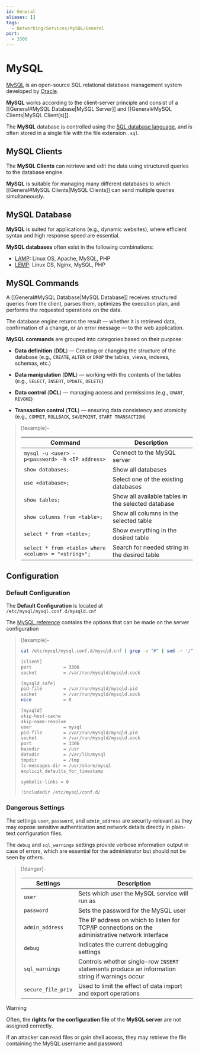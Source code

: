 ```yaml
---
id: General
aliases: []
tags:
  - Networking/Services/MySQL/General
port:
  - 3306
---
```


# MySQL

[MySQL](https://en.wikipedia.org/wiki/MySQL) is an open-source SQL relational
database management system developed by [Oracle](https://www.mysql.com/).

**MySQL** works according to the client-server principle and consist of a
[[General#MySQL Database|MySQL Server]] and
[[General#MySQL Clients|MySQL Client(s)]].

The **MySQL** database is controlled using the
[SQL database language](https://www.w3schools.com/sql/sql_intro.asp),
and is often stored in a single file with the file extension `.sql`.

<!-- MySQL Clients {{{-->
## MySQL Clients

The **MySQL Clients** can retrieve and edit the data using structured queries to
the database engine.

**MySQL** is suitable for managing many different databases to which
[[General#MySQL Clients|MySQL Clients]] can send multiple queries
simultaneously.
<!-- }}} -->

<!-- MySQL Database {{{-->
## MySQL Database

**MySQL** is suited for applications (e.g., dynamic websites), where efficient
syntax and high response speed are essential.

**MySQL databases** often exist in the following combinations:

- [LAMP](https://en.wikipedia.org/wiki/LAMP_(software_bundle)): Linux OS,
  Apache, MySQL, PHP
- [LEMP](https://lemp.io/): Linux OS, Nginx, MySQL, PHP
<!-- }}} -->

<!-- MySQL Commands {{{-->
## MySQL Commands

A [[General#MySQL Database|MySQL Database]] receives structured queries from
the client, parses them, optimizes the execution plan, and performs the
requested operations on the data.

The database engine returns the result — whether it is retrieved data,
confirmation of a change, or an error message — to the web application.

**MySQL commands** are grouped into categories based on their purpose:

- **Data definition** (**DDL**) — Creating or changing the structure of the
  database
  (e.g., `CREATE`, `ALTER` or `DROP` the tables, views, indexes, schemas, etc.)

- **Data manipulation** (**DML**) — working with the contents of the tables
  (e.g., `SELECT`, `INSERT`, `UPDATE`, `DELETE`)

- **Data control** (**DCL**) — managing access and permissions
  (e.g., `GRANT`, `REVOKE`)

- **Transaction control** (**TCL**) — ensuring data consistency and atomicity
  (e.g., `COMMIT`, `ROLLBACK`, `SAVEPOINT`, `START TRANSACTION`)

<!-- Example {{{-->
> [!example]-
>
> | Command                                              | Description                |
> | ---------------------------------------------------- | -------------------------- |
> | `mysql -u <user> -p<password> -h <IP address>`       | Connect to the MySQL server | There should not be a space between the '-p' flag, and the password.
> | `show databases;`                                    | Show all databases                   |
> | `use <database>;`                                    | Select one of the existing databases |
> | `show tables;`                                       | Show all available tables in the selected database |
> | `show columns from <table>;`                         | Show all columns in the selected table |
> | `select * from <table>;`                             | Show everything in the desired table |
> | `select * from <table> where <column> = "<string>";` | Search for needed string in the desired table |
<!-- }}} -->

<!-- }}} -->

<!-- Configuration {{{-->
## Configuration

<!-- Default Configuration {{{-->
### Default Configuration

The **Default Configuration** is located at `/etc/mysql/mysql.conf.d/mysqld.cnf`

The [MySQL reference](https://dev.mysql.com/doc/refman/8.0/en/server-system-variables.html)
contains the options that can be made on the server configuration

<!-- Example {{{-->
> [!example]-
>
> ```sh
> cat /etc/mysql/mysql.conf.d/mysqld.cnf | grep -v "#" | sed -r '/^\s*$/d'
> ```
> ```sh
> [client]
> port            = 3306
> socket          = /var/run/mysqld/mysqld.sock
>
> [mysqld_safe]
> pid-file        = /var/run/mysqld/mysqld.pid
> socket          = /var/run/mysqld/mysqld.sock
> nice            = 0
>
> [mysqld]
> skip-host-cache
> skip-name-resolve
> user            = mysql
> pid-file        = /var/run/mysqld/mysqld.pid
> socket          = /var/run/mysqld/mysqld.sock
> port            = 3306
> basedir         = /usr
> datadir         = /var/lib/mysql
> tmpdir          = /tmp
> lc-messages-dir = /usr/share/mysql
> explicit_defaults_for_timestamp
>
> symbolic-links = 0
>
> !includedir /etc/mysql/conf.d/
> ```
<!-- }}} -->
<!-- }}} -->

<!-- Dangerous Settings {{{-->
### Dangerous Settings

The settings `user`, `password`, and `admin_address` are security-relevant
as they may expose sensitive authentication and network details directly in
plain-text configuration files.

The `debug` and `sql_warnings` settings provide verbose information output in
case of errors, which are essential for the administrator but should not be seen
by others.

> [!danger]-
>
> | Settings           | Description
> | ------------------ | ------------------------------------------------------ |
> | `user`             | Sets which user the MySQL service will run as          |
> | `password`         | Sets the password for the MySQL user                   |
> | `admin_address`    | The IP address on which to listen for TCP/IP connections on the administrative network interface |
> | `debug`            | Indicates the current debugging settings |
> | `sql_warnings`     | Controls whether single-row `INSERT` statements produce an information string if warnings occur |
> | `secure_file_priv` | Used to limit the effect of data import and export operations |

> [!warning]
>
> Often, the **rights for the configuration file** of the **MySQL server** are
> not assigned correctly.
>
> If an attacker can read files or gain shell access, they may retrieve the file
> containing the MySQL username and password.
<!-- }}} -->
<!-- }}} -->
